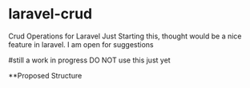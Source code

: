 # laravel-crud
Crud Operations for Laravel
Just Starting this, thought would be a nice feature in laravel.
I am open for suggestions

#still a work in progress DO NOT use this just yet


**Proposed Structure








